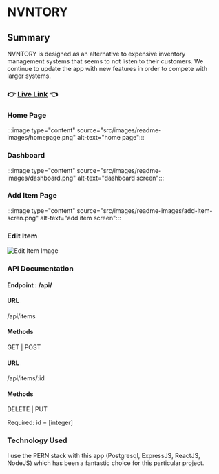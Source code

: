 # NVNTORY

## Summary

NVNTORY is designed as an alternative to expensive inventory management systems that seems to not listen to their customers. We continue to update the app with new features in order to compete with larger systems.

### 👉 [Live Link](https://nvntory-client.binkeroni.vercel.app/) 👈

### Home Page

:::image type="content" source="src/images/readme-images/homepage.png" alt-text="home page":::

### Dashboard

:::image type="content" source="src/images/readme-images/dashboard.png" alt-text="dashboard screen":::

### Add Item Page

:::image type="content" source="src/images/readme-images/add-item-scren.png" alt-text="add item screen":::

### Edit Item

![Edit Item Image](/readme-images/edit-item-modal.png)

### API Documentation

#### Endpoint : /api/

#### URL

/api/items

#### Methods

GET | POST

#### URL

/api/items/:id

#### Methods

DELETE | PUT

Required: id = [integer]

### Technology Used

I use the PERN stack with this app (Postgresql, ExpressJS, ReactJS, NodeJS) which has been a fantastic choice for this particular project.
